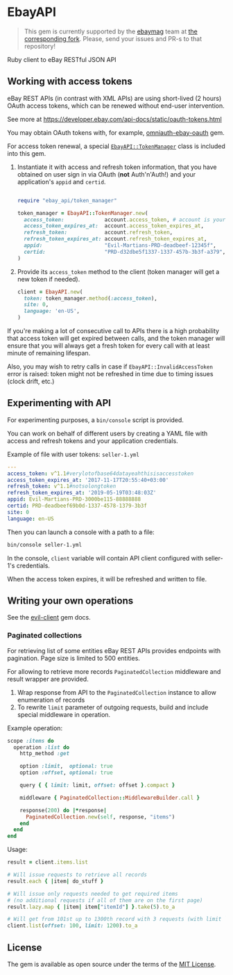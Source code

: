 # EbayAPI

> This gem is currently supported by the [ebaymag](https://ebaymag.com) team at [the corresponding fork](https://github.com/ebaymag/ebay_api). Please, send your issues and PR-s to that repository!

Ruby client to eBay RESTful JSON API

## Working with access tokens

eBay REST APIs (in contrast with XML APIs) are using short-lived (2 hours) OAuth access tokens, which can be renewed without end-user intervention.

See more at https://developer.ebay.com/api-docs/static/oauth-tokens.html

You may obtain OAuth tokens with, for example, [omniauth-ebay-oauth](https://github.com/evilmartians/omniauth-ebay-oauth) gem.

For access token renewal, a special [`EbayAPI::TokenManager`](lib/ebay_api/token_manager.rb) class is included into this gem.

 1. Instantiate it with access and refresh token information, that you have obtained on user sign in via OAuth (**not** Auth'n'Auth!) and your application's `appid` and `certid`.

    ```ruby

    require "ebay_api/token_manager"

    token_manager = EbayAPI::TokenManager.new(
      access_token:             account.access_token, # account is your user model instance
      access_token_expires_at:  account.access_token_expires_at,
      refresh_token:            account.refresh_token,
      refresh_token_expires_at: account.refresh_token_expires_at,
      appid:                    "Evil-Martians-PRD-deadbeef-12345f",
      certid:                   "PRD-d32dbe5f1337-1337-457b-3b3f-a379",
    )
    ```

 2. Provide its `access_token` method to the client (token manager will get a new token if needed).

    ```ruby
    client = EbayAPI.new(
      token: token_manager.method(:access_token),
      site: 0,
      language: 'en-US',
    )
    ```

If you're making a lot of consecutive call to APIs there is a high probability that access token will get expired between calls, and the token manager will ensure that you will always get a fresh token for every call with at least minute of remaining lifespan.

Also, you may wish to retry calls in case if `EbayAPI::InvalidAccessToken` error is raised: token might not be refreshed in time due to timing issues (clock drift, etc.)


## Experimenting with API

For experimenting purposes, a `bin/console` script is provided.

You can work on behalf of different users by creating a YAML file with access and refresh tokens and your application credentials.

Example of file with user tokens: `seller-1.yml`

```yml
---
access_token: v^1.1#verylotofbase64datayeahthisisaccesstoken
access_token_expires_at: '2017-11-17T20:55:40+03:00'
refresh_token: v^1.1#notsolongtoken
refresh_token_expires_at: '2019-05-19T03:48:03Z'
appid: Evil-Martians-PRD-3000be115-88888888
certid: PRD-deadbeef69b0d-1337-4578-1379-3b3f
site: 0
language: en-US
```

Then you can launch a console with a path to a file:

```sh
bin/console seller-1.yml
```

In the console, `client` variable will contain API client configured with seller-1's credentials.

When the access token expires, it will be refreshed and written to file.


## Writing your own operations

See the [evil-client] gem docs.


### Paginated collections

For retrieving list of some entities eBay REST APIs provides endpoints with pagination. Page size is limited to 500 entities.

For allowing to retrieve more records `PaginatedCollection` middleware and result wrapper are provided.

 1. Wrap response from API to the `PaginatedCollection` instance to allow enumeration of records
 2. To rewrite `limit` parameter of outgoing requests, build and include special middleware in operation.

Example operation:

```ruby
scope :items do
  operation :list do
    http_method :get

    option :limit,  optional: true
    option :offset, optional: true

    query { { limit: limit, offset: offset }.compact }

    middleware { PaginatedCollection::MiddlewareBuilder.call }

    response(200) do |*response|
      PaginatedCollection.new(self, response, "items")
    end
  end
end
```

Usage:

```ruby
result = client.items.list

# Will issue requests to retrieve all records
result.each { |item| do_stuff }

# Will issue only requests needed to get required items
# (no additional requests if all of them are on the first page)
result.lazy.map { |item| item["itemId"] }.take(5).to_a

# Will get from 101st up to 1300th record with 3 requests (with limit `500`)
client.list(offset: 100, limit: 1200).to_a
```


## License

The gem is available as open source under the terms of the [MIT License](http://opensource.org/licenses/MIT).

[evil-client]: https://github.com/evilmartians/evil-client "Human-friendly DSL for writing HTTP(S) clients to OpenAPI servers in Ruby"
